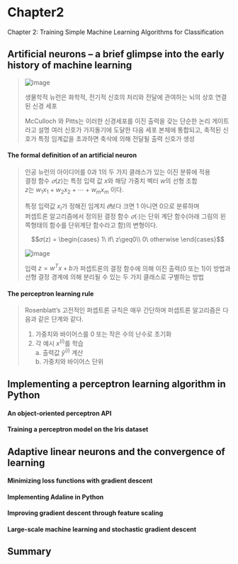 # Chapter2
Chapter 2: Training Simple Machine Learning Algorithms for Classification


## Artificial neurons – a brief glimpse into the early history of machine learning 
> ![image](https://user-images.githubusercontent.com/63633387/190891701-d296950e-5e27-4109-83a8-b66aeb5fd0e6.png)
> 
> 생물학적 뉴런은 화학적, 전기적 신호의 처리와 전달에 관여하는 뇌의 상호 연결된 신경 세포
>  
> McCulloch 와 Pitts는 이러한 신경세포를 이진 출력을 갖는 단순한 논리 게이트라고 설명
> 여러 신호가 가지돌기에 도달한 다음 세포 본체에 통합되고, 축적된 신호가 특정 임계값을 초과하면 축삭에 의해 전달될 출력 신호가 생성  

#### The formal definition of an artificial neuron  
> 
> 인공 뉴런의 아이디어를 0과 1의 두 가지 클래스가 있는 이진 분류에 적용  
> 결정 함수 $𝜎(z)$는 특정 입력 값 $x$와 해당 가중치 벡터 $w$의 선형 조합  
> $z$는 $w_1x_1 + w_2x_2 + \cdots + w_mx_m$ 이다.  
>   
> 특정 입력값 $x_i$가 정해진 임계치 $𝜃$보다 크면 1 아니면 0으로 분류하며  
> 퍼셉트론 알고리즘에서 정의된 결정 함수 $𝜎(∙)$는 단위 계단 함수(아래 그림의 왼쪽형태의 함수를 단위계단 함수라고 함)의 변형이다. 
>   
> $$𝜎(z) = 
> \begin{cases} 
> 1\ if\ z\geq0\\ 
> 0\ otherwise 
> \end{cases}$$
>   
> ![image](https://user-images.githubusercontent.com/63633387/190891854-a2673e88-8862-49ff-8146-853c02806173.png)
>   
> 입력 $z = w^Tx + b$가 퍼셉트론의 결정 함수에 의해 이진 출력(0 또는 1)이 방법과 선형 결정 경계에 의해 분리될 수 있는 두 가지 클래스로 구별하는 방법
#### The perceptron learning rule  
>   
> Rosenblatt’s 고전적인 퍼셉트론 규칙은 매우 간단하며 퍼셉트론 알고리즘은 다음과 같은 단계와 같다.
>   
> 1. 가중치와 바이어스를 0 또는 작은 수의 난수로 초기화
> 2. 각 예시 $x^(i)$를 학습  
>   a. 출력값 $\widehat{y}^(i)$ 계산  
>   b. 가중치와 바이어스 단위 
## Implementing a perceptron learning algorithm in Python
#### An object-oriented perceptron API  
#### Training a perceptron model on the Iris dataset  
## Adaptive linear neurons and the convergence of learning 
#### Minimizing loss functions with gradient descent  
#### Implementing Adaline in Python  
#### Improving gradient descent through feature scaling  
#### Large-scale machine learning and stochastic gradient descent  
## Summary 
